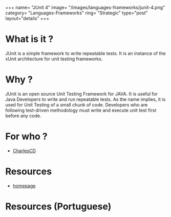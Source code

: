 +++
name= "JUnit 4"
image= "/images/languages-frameworks/junit-4.png"
category= "Languages-Frameworks"
ring= "Strategic"
type="post"
layout="details"
+++

# What is it ?
JUnit is a simple framework to write repeatable tests. It is an instance of the xUnit architecture for unit testing frameworks.


# Why ?

JUnit is an open source Unit Testing Framework for JAVA. It is useful for Java Developers to write and run repeatable tests. As the name implies, it is used for Unit Testing of a small chunk of code. Developers who are following test-driven methodology must write and execute unit test first before any code.


# For who ?
* [CharlesCD](https://charlescd.io/)

# Resources
* [homepage](https://junit.org/junit4/)


# Resources (Portuguese)

